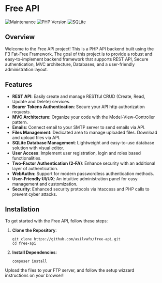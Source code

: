 # Free API

![Maintenance](https://img.shields.io/maintenance/yes/2025?logo=github)
![PHP Version](https://img.shields.io/badge/php-%3E%3D8.0-blue)
![SQLite](https://img.shields.io/badge/sqlite-v3.36.0-green)

## Overview

Welcome to the Free API project! This is a PHP API backend built using the F3 Fat-Free Framework. The goal of this project is to provide a robust and easy-to-implement backend framework that supports REST API, Secure authentication, MVC architecture, Databases, and a user-friendly administration layout.

## Features

- **REST API**: Easily create and manage RESTful CRUD (Create, Read, Update and Delete) services.
- **Bearer Tokens Authentication**: Secure your API http authorization requests.
- **MVC Architecture**: Organize your code with the Model-View-Controller pattern.
- **Emails**: Connect email to your SMTP server to send emails via API.
- **Files Management**: Dedicated area to manage uploaded files. Download and upload files via API.
- **SQLite Database Management**: Lightweight and easy-to-use database solution with visual editor.
- **User Access**: Implement user registration, login and roles based functionalities.
- **Two-Factor Authentication (2-FA)**: Enhance security with an additional layer of authentication.
- **WebAuthn**: Support for modern passwordless authentication methods.
- **User-Friendly UI/UX**: An intuitive administration panel for easy management and customization.
- **Security**: Enhanced security protocols via htaccess and PHP calls to prevent cyber attacks.

## Installation

To get started with the Free API, follow these steps:

1. **Clone the Repository**:
   ```
   git clone https://github.com/asilvafx/free-api.git
   cd free-api
   ```

2. **Install Dependencies**:
   ``` 
   composer install
   ```
 
     
Upload the files to your FTP server, and follow the setup wizzard instructions on your browser!

